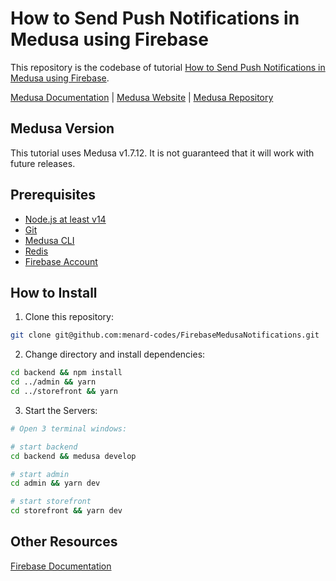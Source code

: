 # How to Send Push Notifications in Medusa using Firebase

This repository is the codebase of tutorial [How to Send Push Notifications in Medusa using Firebase](tutorial-link).

[Medusa Documentation](https://docs.medusajs.com/) | [Medusa Website](https://medusajs.com/) | [Medusa Repository](https://github.com/medusajs/medusa)

## Medusa Version

This tutorial uses Medusa v1.7.12. It is not guaranteed that it will work with future releases.

## Prerequisites

- [Node.js at least v14](https://docs.medusajs.com/tutorial/set-up-your-development-environment#nodejs)
- [Git](https://docs.medusajs.com/tutorial/set-up-your-development-environment/#git)
- [Medusa CLI](https://docs.medusajs.com/tutorial/set-up-your-development-environment#medusa-cli)
- [Redis](https://docs.medusajs.com/tutorial/set-up-your-development-environment/#redis)
- [Firebase Account](https://firebase.google.com/)

## How to Install

1. Clone this repository:

```bash
git clone git@github.com:menard-codes/FirebaseMedusaNotifications.git
```

2. Change directory and install dependencies:

```bash
cd backend && npm install
cd ../admin && yarn
cd ../storefront && yarn
```

3. Start the Servers:

```bash
# Open 3 terminal windows:

# start backend
cd backend && medusa develop

# start admin
cd admin && yarn dev

# start storefront
cd storefront && yarn dev
```

## Other Resources

[Firebase Documentation](https://firebase.google.com/docs)
